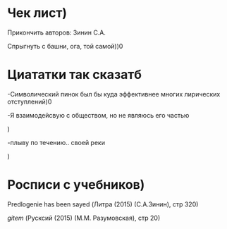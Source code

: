 # Чек лист)

Прикончить авторов: Зинин С.А.
 
Спрыгнуть с башни, ога, той самой))0


# Циататки так сказатб

-Символический пинок был бы куда эффективнее многих лирических отступлений)0

-Я взаимодейсвую с обществом, но не являюсь его частью

)

-плыву по течению.. своей реки

)

# Росписи с учебников)

Predlogenie has been sayed (Литра (2015) (С.А.Зинин), стр 320)

*gitem* (Русксий (2015) (М.М. Разумовская), стр 20)
